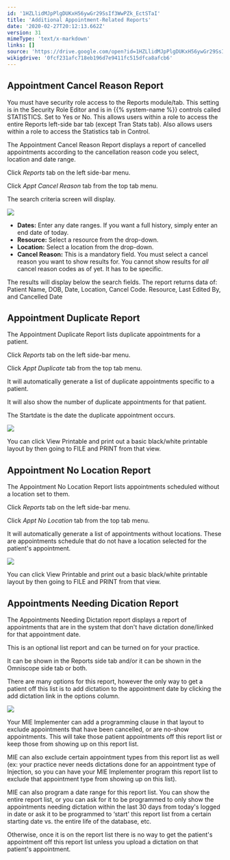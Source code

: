 ```yaml
---
id: '1HZLlidMJpPlgDUKxH56ywGr29SsIf3WwPZk_EctSTaI'
title: 'Additional Appointment-Related Reports'
date: '2020-02-27T20:12:13.662Z'
version: 31
mimeType: 'text/x-markdown'
links: []
source: 'https://drive.google.com/open?id=1HZLlidMJpPlgDUKxH56ywGr29SsIf3WwPZk_EctSTaI'
wikigdrive: '0fcf231afc718eb196d7e9411fc515dfca8afcb6'
---
```

## Appointment Cancel Reason Report

You must have security role access to the Reports module/tab. This setting is in the Security Role Editor and is in {{% system-name %}} controls called STATISTICS. Set to Yes or No. This allows users within a role to access the entire Reports left-side bar tab (except Tran Stats tab). Also allows users within a role to access the Statistics tab in Control.

The Appointment Cancel Reason Report displays a report of cancelled appointments according to the cancellation reason code you select, location and date range.

Click *Reports* tab on the left side-bar menu.

Click *Appt Cancel Reason* tab from the top tab menu.

The search criteria screen will display.

![](../additional-appointment-related-reports.assets/d3f2893189b952efa104a770520f10b0.png)

* <strong>Dates:</strong> Enter any date ranges. If you want a full history, simply enter an end date of today.
* <strong>Resource:</strong> Select a resource from the drop-down.
* <strong>Location:</strong> Select a location from the drop-down.
* <strong>Cancel Reason:</strong> This is a mandatory field. You must select a cancel reason you want to show results for. You cannot show results for <em>all</em> cancel reason codes as of yet. It has to be specific.

The results will display below the search fields. The report returns data of: Patient Name, DOB, Date, Location, Cancel Code. Resource, Last Edited By, and Cancelled Date

## Appointment Duplicate Report

The Appointment Duplicate Report lists duplicate appointments for a patient.

Click *Reports* tab on the left side-bar menu.

Click *Appt Duplicate* tab from the top tab menu.

It will automatically generate a list of duplicate appointments specific to a patient.

It will also show the number of duplicate appointments for that patient.

The Startdate is the date the duplicate appointment occurs.

![](../additional-appointment-related-reports.assets/d6432c81bb50617d3023529dfca7957c.png)

You can click View Printable and print out a basic black/white printable layout by then going to FILE and PRINT from that view.

## Appointment No Location Report

The Appointment No Location Report lists appointments scheduled without a location set to them.

Click *Reports* tab on the left side-bar menu.

Click *Appt No Location* tab from the top tab menu.

It will automatically generate a list of appointments without locations. These are appointments schedule that do not have a location selected for the patient's appointment.

![](../additional-appointment-related-reports.assets/497898d7b3a43b14cbd1094472d017f9.png)

You can click View Printable and print out a basic black/white printable layout by then going to FILE and PRINT from that view.

## Appointments Needing Dication Report

The Appointments Needing Dictation report displays a report of appointments that are in the system that don't have dictation done/linked for that appointment date.

This is an optional list report and can be turned on for your practice.

It can be shown in the Reports side tab and/or it can be shown in the Omniscope side tab or both.

There are many options for this report, however the only way to get a patient off this list is to add dictation to the appointment date by clicking the add dictation link in the options column.

![](../additional-appointment-related-reports.assets/ed5696a0c1bdf463572715e4b19fb991.png)

Your MIE Implementer can add a programming clause in that layout to exclude appointments that have been cancelled, or are no-show appointments. This will take those patient appointments off this report list or keep those from showing up on this report list.

MIE can also exclude certain appointment types from this report list as well (ex: your practice never needs dictations done for an appointment type of Injection, so you can have your MIE Implementer program this report list to exclude that appointment type from showing up on this list).

MIE can also program a date range for this report list. You can show the entire report list, or you can ask for it to be programmed to only show the appointments needing dictation within the last 30 days from today's logged in date or ask it to be programmed to ‘start' this report list from a certain starting date vs. the entire life of the database, etc.

Otherwise, once it is on the report list there is no way to get the patient's appointment off this report list unless you upload a dictation on that patient's appointment.
